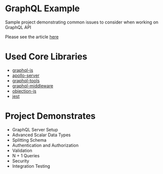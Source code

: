 # GraphQL Example

Sample project demonstrating common issues to consider when working on GraphQL API

Please see the article [here](https://www.youtube.com/user/ptuxermann/featured)

# Used Core Libraries

- [graphql-js](https://github.com/graphql/graphql-js)
- [apollo-server](https://github.com/apollographql/apollo-server)
- [graphql-tools](https://github.com/apollographql/graphql-tools)
- [graphql-middleware](https://github.com/prisma/graphql-middleware)
- [objection-js](https://github.com/vincit/objection.js)
- [jest](https://github.com/facebook/jest)

# Project Demonstrates

- GraphQL Server Setup
- Advanced Scalar Data Types
- Splitting Schema
- Authentication and Authorization
- Validation
- N + 1 Queries
- Security
- Integration Testing
